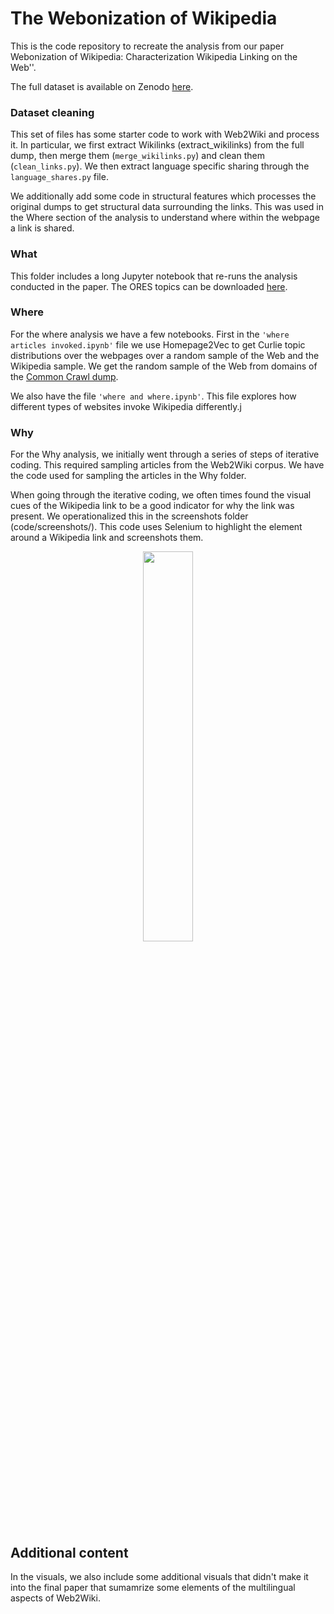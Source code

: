 # The Webonization of Wikipedia

This is the code repository to recreate the analysis from our paper Webonization of Wikipedia: Characterization Wikipedia Linking on the Web''.

The full dataset is available on Zenodo [here](https://zenodo.org/).

### Dataset cleaning
This set of files has some starter code to work with Web2Wiki and process it. In particular, we first extract Wikilinks (extract_wikilinks) from the full dump, then merge them (```merge_wikilinks.py```) and clean them (```clean_links.py```). We then extract language specific sharing through the ```language_shares.py``` file.

We additionally add some code in structural features which processes the original dumps to get structural data surrounding the links. This was used in the Where section of the analysis to understand where within the webpage a link is shared. 

### What
This folder includes a long Jupyter notebook that re-runs the analysis conducted in the paper. The ORES topics can be downloaded [here](https://figshare.com/articles/dataset/Topics_for_each_Wikipedia_Article_across_Languages/12127434).

### Where
For the where analysis we have a few notebooks. First in the ```'where articles invoked.ipynb'``` file we use Homepage2Vec to get Curlie topic distributions over the webpages over a random sample of the Web and the Wikipedia sample. We get the random sample of the Web from domains of the [Common Crawl dump](https://commoncrawl.org/2021/03/february-march-2021-crawl-archive-now-available/). 

We also have the file ```'where and where.ipynb'```. This file explores how different types of websites invoke Wikipedia differently.j

### Why
For the Why analysis, we initially went through a series of steps of iterative coding. This required sampling articles from the Web2Wiki corpus. We have the code used for sampling the articles in the Why folder.

When going through the iterative coding, we often times found the visual cues of the Wikipedia link to be a good indicator for why the link was present. We operationalized this in the screenshots folder (code/screenshots/). This code uses Selenium to highlight the element around a Wikipedia link and screenshots them. 
<p align="center">
<img src="https://i.ibb.co/y6QSdTS/8-clean.png"  width="40%">
</p>

## Additional content
In the visuals, we also include some additional visuals that didn't make it into the final paper that sumamrize some elements of the multilingual aspects of Web2Wiki. 
